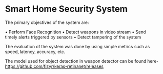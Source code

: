 # Smart Home Security System

The primary objectives of the system are:

•	Perform Face Recognition
•	Detect weapons in video stream
•	Send timely alerts triggered by sensors
•	Detect tampering of the system

The evaluation of the system was done by using simple metrics such as speed, latency, accuracy, etc. 

The model used for object detection in weapon detector can be found here-
https://github.com/fizyr/keras-retinanet/releases
